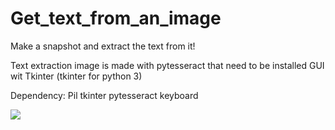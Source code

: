 # Get_text_from_an_image
Make a snapshot and extract the text from it!

Text extraction image is made with pytesseract that need to be installed
GUI wit Tkinter (tkinter for python 3)

Dependency:
Pil
tkinter
pytesseract
keyboard

![](https://media.giphy.com/media/kcHKXnw3FiGMr65U2I/giphy.gif)

